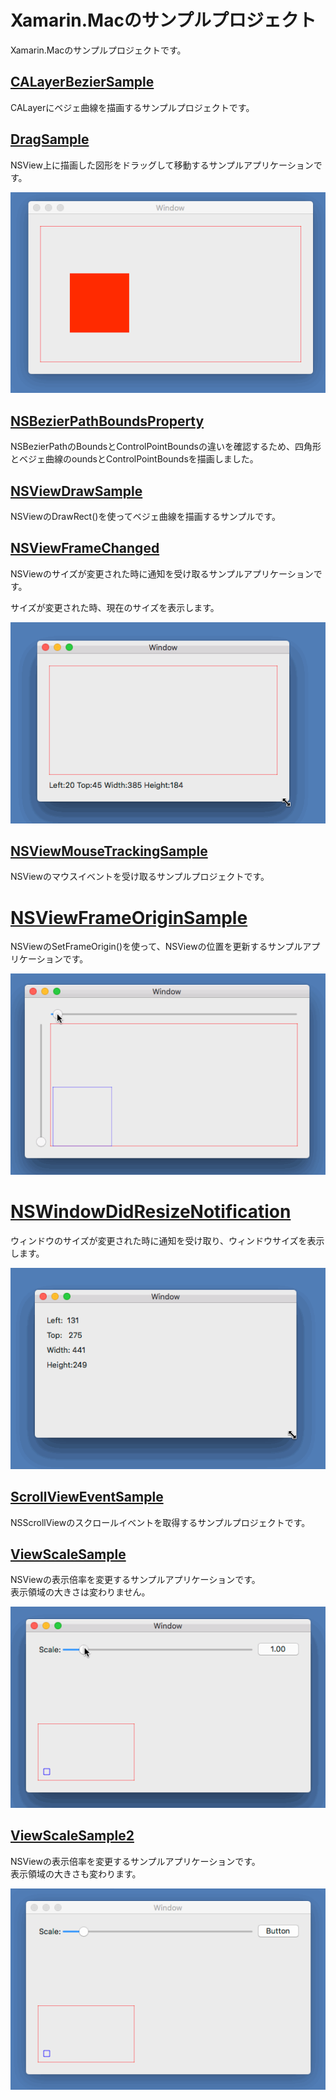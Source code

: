 # Xamarin.Macのサンプルプロジェクト

Xamarin.Macのサンプルプロジェクトです。

## [CALayerBezierSample](CALayerBezierSample/README.md)

CALayerにベジェ曲線を描画するサンプルプロジェクトです。

## [DragSample](DragSample/README.md)

NSView上に描画した図形をドラッグして移動するサンプルアプリケーションです。

![](DragSample/DragSample.gif)

## [NSBezierPathBoundsProperty](NSBezierPathBoundsProperty/README.md)

NSBezierPathのBoundsとControlPointBoundsの違いを確認するため、四角形とベジェ曲線のoundsとControlPointBoundsを描画しました。

## [NSViewDrawSample](NSViewDrawSample/README.md)

NSViewのDrawRect()を使ってベジェ曲線を描画するサンプルです。

## [NSViewFrameChanged](NSViewFrameChanged/README.md)

NSViewのサイズが変更された時に通知を受け取るサンプルアプリケーションです。

サイズが変更された時、現在のサイズを表示します。

![](NSViewFrameChanged/NSViewFrameChanged.gif)

## [NSViewMouseTrackingSample](NSViewMouseTrackingSample/README.md)

NSViewのマウスイベントを受け取るサンプルプロジェクトです。

# [NSViewFrameOriginSample](NSViewFrameOriginSample/README.md)

NSViewのSetFrameOrigin()を使って、NSViewの位置を更新するサンプルアプリケーションです。

![](NSViewFrameOriginSample/NSViewFrameOriginSample.gif)

# [NSWindowDidResizeNotification](NSWindowDidResizeNotification/README.md)

ウィンドウのサイズが変更された時に通知を受け取り、ウィンドウサイズを表示します。

![](NSWindowDidResizeNotification/NSWindowDidResizeNotification.gif)

## [ScrollViewEventSample](ScrollViewEventSample/README.md)

NSScrollViewのスクロールイベントを取得するサンプルプロジェクトです。

## [ViewScaleSample](ViewScaleSample/README.md)

NSViewの表示倍率を変更するサンプルアプリケーションです。  
表示領域の大きさは変わりません。

![](ViewScaleSample/ViewScaleSample.gif)


## [ViewScaleSample2](ViewScaleSample2/README.md)

NSViewの表示倍率を変更するサンプルアプリケーションです。  
表示領域の大きさも変わります。

![](ViewScaleSample2/ViewScaleSample2.gif)

